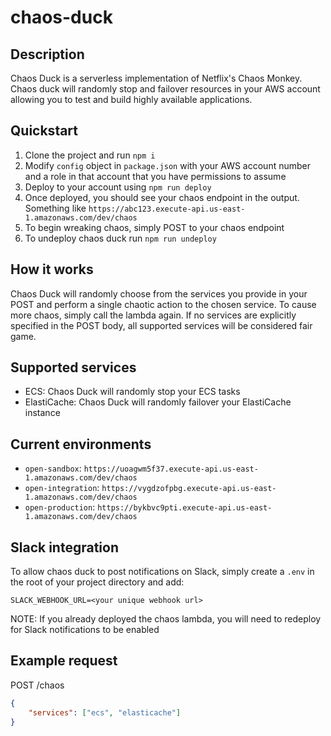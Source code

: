 # chaos-duck

## Description

Chaos Duck is a serverless implementation of Netflix's Chaos Monkey. Chaos duck will randomly stop and failover resources in your AWS account allowing you to test and build highly available applications.

## Quickstart

1. Clone the project and run `npm i`
2. Modify `config` object in `package.json` with your AWS account number and a role in that account that you have permissions to assume
3. Deploy to your account using `npm run deploy`
4. Once deployed, you should see your chaos endpoint in the output. Something like `https://abc123.execute-api.us-east-1.amazonaws.com/dev/chaos`
5. To begin wreaking chaos, simply POST to your chaos endpoint
6. To undeploy chaos duck run `npm run undeploy`

## How it works

Chaos Duck will randomly choose from the services you provide in your POST and perform a single chaotic action to the chosen service. To cause more chaos, simply call the lambda again. If no services are explicitly specified in the POST body, all supported services will be considered fair game.

## Supported services

- ECS: Chaos Duck will randomly stop your ECS tasks
- ElastiCache: Chaos Duck will randomly failover your ElastiCache instance

## Current environments

- `open-sandbox`: `https://uoagwm5f37.execute-api.us-east-1.amazonaws.com/dev/chaos`
- `open-integration`: `https://vygdzofpbg.execute-api.us-east-1.amazonaws.com/dev/chaos`
- `open-production`: `https://bykbvc9pti.execute-api.us-east-1.amazonaws.com/dev/chaos`

## Slack integration

To allow chaos duck to post notifications on Slack, simply create a `.env` in the root of your project directory and add:

```text
SLACK_WEBHOOK_URL=<your unique webhook url>
```

NOTE: If you already deployed the chaos lambda, you will need to redeploy for Slack notifications to be enabled

## Example request

POST /chaos

```json
{
    "services": ["ecs", "elasticache"]
}
```
